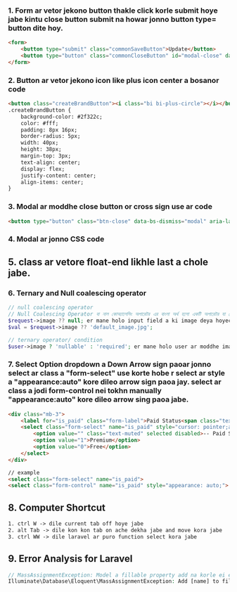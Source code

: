 ### 1. Form ar vetor jekono button thakle click korle submit hoye jabe kintu close button submit na howar jonno button type= button dite hoy.
```html
<form>
	<button type="submit" class="commonSaveButton">Update</button>
	<button type="button" class="commonCloseButton" id="modal-close" data-bs-dismiss="modal" aria-label="Close">Close</button>  
</form>
``` 
### 2.  Button ar vetor jekono icon like plus icon center a bosanor code 
```html
<button class="createBrandButton"><i class="bi bi-plus-circle"></i></button>
.createBrandButton {  
    background-color: #2f322c;  
    color: #fff;  
    padding: 8px 16px;  
    border-radius: 5px;  
    width: 40px;  
    height: 38px;  
    margin-top: 3px;  
    text-align: center;  
    display: flex;  
    justify-content: center;  
    align-items: center;  
}
```
### 3. Modal ar moddhe close button or cross sign use ar code
```html 
<button type="button" class="btn-close" data-bs-dismiss="modal" aria-label="Close"></button>
```
### 4.   Modal ar jonno CSS code
<style>  
    .modal-content {  
        transition: transform 0.3s ease, opacity 0.3s ease;  
    }  
    .modal.fade .modal-dialog {  
        transform: translateY(-10%);  
        opacity: 1;  
    }  
    .modal.show .modal-dialog {  
        transform: translateY(0);  
        opacity: 1;  
    }  
</style>
## 5. class ar vetore float-end likhle last a chole jabe.
### 6. Ternary and Null coalescing operator
```php
// null coalescing operator
// Null Coalescing Operator বা নাল কোঅ্যালেসিং অপারেটর এর বাংলা অর্থ হলো একটি অপারেটর যা কোনো ভেরিয়েবলের মান যদি null (অনির্ধারিত) হয়, তবে সেটির জন্য একটি ডিফল্ট মান প্রদান করে।
$request->image ?? null; er mane holo input field a ki image deya hoyeche kina jodi image deya hoye thake tahole image ta nibe ar jodi na diye thake tahole null hisebe nibe.
$val = $request->image ?? 'default_image.jpg';

// ternary operator/ condition 
$user->image ? 'nullable' : 'required'; er mane holo user ar moddhe image ki ache, thakle nullable r na thakle required. eta akta condition syntax
```
### 7. Select Option dropdown a Down Arrow sign paoar jonno select ar class a "form-select" use korte hobe r select ar style a "appearance:auto" kore dileo arrow sign paoa jay. select ar class a jodi form-control nei tokhn manually "appearance:auto" kore dileo arrow sing paoa jabe.
```html
<div class="mb-3">  
    <label for="is_paid" class="form-label">Paid Status<span class="text-danger">*</span></label>  
    <select class="form-select" name="is_paid" style="cursor: pointer;appearance: auto;">  
        <option value="" class="text-muted" selected disabled>-- Paid Status --</option>  
        <option value="1">Premium</option>  
        <option value="0">Free</option>  
    </select>    
</div>

// example
<select class="form-select" name="is_paid">  
<select class="form-control" name="is_paid" style="appearance: auto;">  
```
## 8. Computer Shortcut
```html
1. ctrl W -> dile current tab off hoye jabe
2. alt Tab -> dile kon kon tab on ache dekha jabe and move kora jabe
3. ctrl WW -> dile laravel ar puro function select kora jabe
```
## 9. Error Analysis for Laravel
```php
// MassAssignmentException: Model a fillable property add na korle ei error dey
Illuminate\Database\Eloquent\MassAssignmentException: Add [name] to fillable property to allow mass assignment on [App\Models\University]. in file F:\projects\bizzyv2\vendor\laravel\framework\src\Illuminate\Database\Eloquent\Model.php on line 525
```